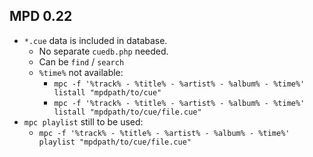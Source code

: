## MPD 0.22
- `*.cue` data is included in database.
	- No separate `cuedb.php` needed.
	- Can be `find` / `search`
	- `%time%` not available:
		- `mpc -f '%track% - %title% - %artist% - %album% - %time%' listall "mpdpath/to/cue"`
		- `mpc -f '%track% - %title% - %artist% - %album% - %time%' listall "mpdpath/to/cue/file.cue"`
- `mpc playlist` still to be used:
	- `mpc -f '%track% - %title% - %artist% - %album% - %time%' playlist "mpdpath/to/cue/file.cue"`
